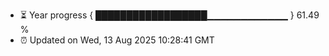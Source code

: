 - ⏳ Year progress { ██████████████████▁▁▁▁▁▁▁▁▁▁▁▁ } 61.49 %
- ⏰ Updated on Wed, 13 Aug 2025 10:28:41 GMT


